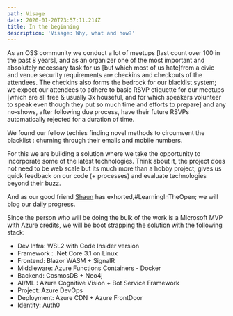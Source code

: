 ```yaml
---
path: Visage
date: 2020-01-20T23:57:11.214Z
title: In the beginning
description: 'Visage: Why, what and how?'
---
```

<!--StartFragment-->

As an OSS community we conduct a lot of meetups \[last count over 100 in the past 8 years], and as an organizer one of the most important and absolutely necessary task for us \[but which most of us hate]from a civic and venue security requirements are checkins and checkouts of the attendees. The checkins also forms the bedrock for our blacklist system; we expect our attendees to adhere to basic RSVP etiquette for our meetups \[which are all free & usually 3x houseful, and for which speakers volunteer to speak even though they put so much time and efforts to prepare] and any no-shows, after following due process, have their future RSVPs automatically rejected for a duration of time.

We found our fellow techies finding novel methods to circumvent the blacklist : churning through their emails and mobile numbers.

For this we are building a solution where we take the opportunity to incorporate some of the latest technologies. Think about it, the project does not need to be web scale but its much more than a hobby project; gives us quick feedback on our code (+ processes) and evaluate technologies beyond their buzz.

And as our good friend [Shaun](https://twitter.com/swyx/status/1212439325104726018) has exhorted,#LearningInTheOpen; we will blog our daily progress.

Since the person who will be doing the bulk of the work is a Microsoft MVP with Azure credits, we will be boot strapping the solution with the following stack:

* Dev Infra: WSL2 with Code Insider version
* Framework : .Net Core 3.1 on Linux
* Frontend: Blazor WASM + SignalR
* Middleware: Azure Functions Containers - Docker
* Backend: CosmosDB + Neo4j
* AI/ML : Azure Cognitive Vision + Bot Service Framework
* Project: Azure DevOps
* Deployment: Azure CDN + Azure FrontDoor
* Identity: Auth0

<!--EndFragment-->
